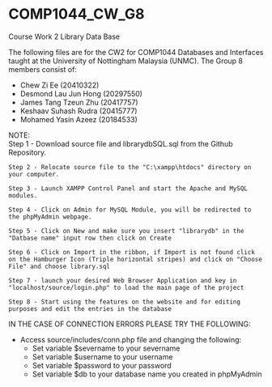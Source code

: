 # COMP1044_CW_G8
Course Work 2 Library Data Base

The following files are for the CW2 for COMP1044 Databases and Interfaces taught at the University of Nottingham Malaysia (UNMC).
The Group 8 members consist of:
- Chew Zi Ee (20410322)
- Desmond Lau Jun Hong (20297550)
- James Tang Tzeun Zhu (20417757)
- Keshaav Suhash Rudra (20415777)
- Mohamed Yasin Azeez (20184533)

NOTE:    
    Step 1 - Download source file and librarydbSQL.sql from the Github Repository.
    
    Step 2 - Relocate source file to the "C:\xampp\htdocs" directory on your computer.
    
    Step 3 - Launch XAMPP Control Panel and start the Apache and MySQL modules.
    
    Step 4 - Click on Admin for MySQL Module, you will be redirected to the phpMyAdmin webpage.
    
    Step 5 - Click on New and make sure you insert "librarydb" in the "Datbase name" input row then click on Create
    
    Step 6 - Click on Import in the ribbon, if Import is not found click on the Hamburger Icon (Triple horizontal stripes) and click on "Choose File" and choose library.sql
    
    Step 7 - launch your desired Web Browser Application and key in "localhost/source/login.php" to load the main page of the project

    Step 8 - Start using the features on the website and for editing purposes and edit the entries in the database


IN THE CASE OF CONNECTION ERRORS PLEASE TRY THE FOLLOWING:
- Access source/includes/conn.php file and changing the following:
    - Set variable $severname to your severname
    - Set variable $username to your username
    - Set variable $password to your password
    - Set variable $db to your database name you created in phpMyAdmin
